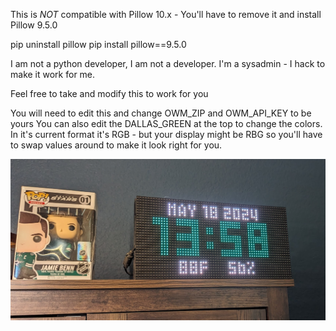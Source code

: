 This is *NOT* compatible with Pillow 10.x  - You'll have to remove it and install Pillow 9.5.0

pip uninstall pillow
pip install pillow==9.5.0

I am not a python developer, I am not a developer.  I'm a sysadmin - I hack to make it work for me.

Feel free to take and modify this to work for you

You will need to edit this and change OWM_ZIP and OWM_API_KEY to be yours
You can also edit the DALLAS_GREEN at the top to change the colors.  In it's current format it's RGB - but your display might be RBG so you'll have to swap values around to make it look right for you.

![](https://github.com/harmgsn/hackclock/blob/main/Example.png)
